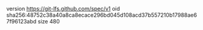 version https://git-lfs.github.com/spec/v1
oid sha256:48752c38a40a8ca8ecace296bd045d108acd37b557210b17988ae67f96123abd
size 480
